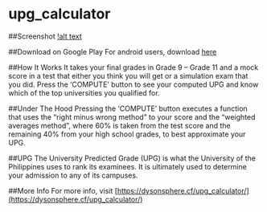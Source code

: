 # upg_calculator

##Screenshot
[!alt text](https://github.com/pyTimK/upgCalculator/blob/main/upg_calculator_graphic.png)

##Download on Google Play
For android users, download [here](https://play.google.com/store/apps/details?id=com.praktiki.upgCalculator)

##How It Works
It takes your final grades in Grade 9 – Grade 11 and a mock score in a test that either you think you will get or a simulation exam that you did.
Press the ‘COMPUTE’ button to see your computed UPG and know which of the top universities you qualified for.

##Under The Hood
Pressing the ‘COMPUTE’ button executes a function that uses the “right minus wrong method” to your score and the “weighted averages method”, where 60% is taken from the test score and the remaining 40% from your high school grades, to best approximate your UPG.

##UPG
The University Predicted Grade (UPG) is what the University of the Philippines uses to rank its examinees. It is ultimately used to determine your admission to any of its campuses.

##More Info
For more info, visit [https://dysonsphere.cf/upg_calculator/](https://dysonsphere.cf/upg_calculator/)
